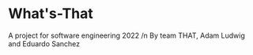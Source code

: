 # What's-That
A project for software engineering 2022 /n
By team THAT, Adam Ludwig and Eduardo Sanchez
